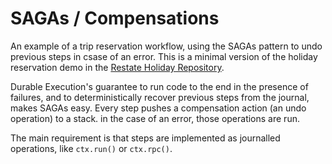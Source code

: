 # SAGAs / Compensations

An example of a trip reservation workflow, using the SAGAs pattern to
undo previous steps in csase of an error.
This is a minimal version of the holiday reservation demo in the
[Restate Holiday Repository](https://github.com/restatedev/restate-holiday).

Durable Execution's guarantee to run code to the end in the presence
of failures, and to deterministically recover previous steps from the
journal, makes SAGAs easy.
Every step pushes a compensation action (an undo operation) to a stack.
in the case of an error, those operations are run.

The main requirement is that steps are implemented as journalled
operations, like `ctx.run()` or `ctx.rpc()`.
